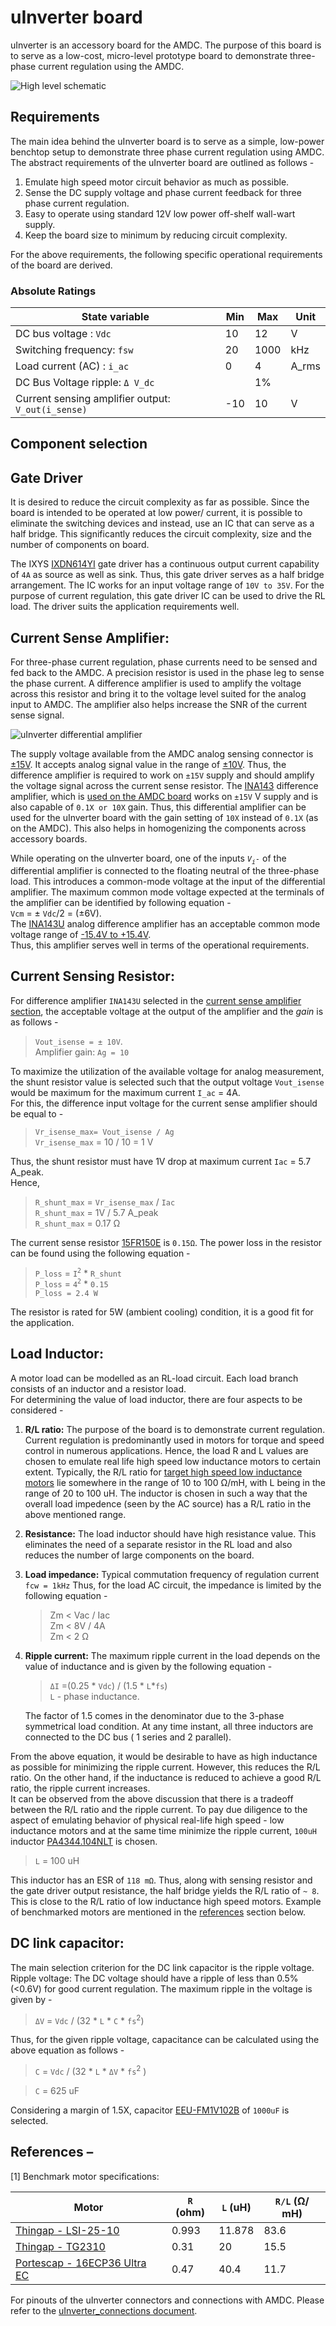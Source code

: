 
# uInverter board

uInverter is an accessory board for the AMDC. The purpose of this board is to serve as a low-cost, micro-level prototype board to demonstrate three-phase current regulation using the AMDC.  

![High level schematic](images/uInverter.svg)


## <a name="requirements"></a> Requirements 

The main idea behind the uInverter board is to serve as a simple, low-power benchtop setup to demonstrate three phase current regulation using AMDC. The abstract requirements of the uInverter board are outlined as follows -  
1. Emulate high speed motor circuit behavior as much as possible.  
2. Sense the DC supply voltage and phase current feedback for three phase current regulation.
3. Easy to operate using standard 12V low power off-shelf wall-wart supply.
4. Keep the board size to minimum by reducing circuit complexity. 

For the above requirements, the following specific operational requirements of the board are derived.

### Absolute Ratings
|  State variable     | Min   | Max	 | Unit |
| ------ | ----- | ----- | ---- |
| DC bus voltage : `Vdc` | 10 |12 | V |
| Switching frequency: `fsw` | 20 | 1000 | kHz
| Load current (AC) : `i_ac` | 0 | 4 | A_rms
| DC Bus Voltage ripple: `Δ V_dc` | | 1%|  
| Current sensing amplifier output: `V_out(i_sense)` | -10 | 10 | V   



## Component selection

## Gate Driver

It is desired to reduce the circuit complexity as far as possible. Since the board is intended to be operated at low power/ current, it is possible to eliminate the switching devices and instead, use an IC that can serve as a half bridge. This significantly reduces the circuit complexity, size and the number of components on board.   

The IXYS [IXDN614YI](https://www.digikey.com/en/products/detail/ixys-integrated-circuits-division/IXDN614YI/2424709?s=N4IgTCBcDaIJIA0AiA5AbARgCwE04gF0BfIA) gate driver has a continuous output current capability of `4A` as source as well as sink. Thus, this gate driver serves as a half bridge arrangement. The IC works for an input voltage range of `10V to 35V`. For the purpose of current regulation, this gate driver IC can be used to drive the RL load. The driver suits the application requirements well.

## <a name="diff_amplifier"></a> Current Sense Amplifier:
For three-phase current regulation, phase currents need to be sensed and fed back to the AMDC. A precision resistor is used in the phase leg to sense the phase current. A difference amplifier is used to amplify the voltage across this resistor and bring it to the voltage level suited for the analog input to AMDC. The amplifier also helps increase the SNR of the current sense signal.

![uInverter differential amplifier](images/uInverter_current_sense.svg)

The supply voltage available from the AMDC analog sensing connector is [±15V](https://github.com/Severson-Group/AMDC-Hardware/blob/develop/docs/Analog.md#analog-connectors). It accepts analog signal value in the range of [±10V](https://github.com/Severson-Group/AMDC-Hardware/blob/develop/docs/Analog.md#analog-connectors). 
Thus, the difference amplifier is required to work on `±15V` supply and should amplify the voltage signal across the current sense resistor.
The [INA143](https://github.com/Severson-Group/AMDC-Hardware/blob/develop/docs/Analog.md#difference-amplifiers) difference amplifier, which is [used on the AMDC board](https://github.com/Severson-Group/AMDC-Hardware/blob/develop/docs/Analog.md#difference-amplifiers) works on `±15V` V supply and is also capable of `0.1X or 10X` gain. Thus, this differential amplifier can be used for the uInverter board with the gain setting of `10X` instead of `0.1X` (as on the AMDC). This also helps in homogenizing the components across accessory boards.  

While operating on the uInverter board, one of the inputs _`V`<sub>`i`</sub>`-`_ of the differential amplifier is connected to the floating neutral of the three-phase load. This introduces a common-mode voltage at the input of the differential amplifier. The maximum common mode voltage expected at the terminals of the amplifier can be identified by following equation -   
`Vcm` = ± `Vdc`/2 = (±6V).  
The [INA143U](https://www.digikey.com/en/products/detail/texas-instruments/INA143U/301019) analog difference amplifier has an acceptable common mode voltage range of [-15.4V to +15.4V](https://www.ti.com/lit/ds/symlink/ina143.pdf?ts=1620670278256&ref_url=https%253A%252F%252Fwww.ti.com%252Fproduct%252FINA143).  
Thus, this amplifier serves well in terms of the operational requirements.


## Current Sensing Resistor:
For difference amplifier `INA143U` selected in the [current sense amplifier section](#diff_amplifier), the acceptable voltage at the output of the amplifier and the _gain_ is as follows - 
> `Vout_isense = ± 10V`.   
> Amplifier gain: `Ag = 10`

To maximize the utilization of the available voltage for analog measurement, the shunt resistor value is selected such that the output voltage `Vout_isense` would be maximum for the maximum current `I_ac` = 4A.  
For this, the difference input voltage for the current sense amplifier should be equal to -   
> `Vr_isense_max= Vout_isense / Ag`  
> `Vr_isense_max` = 10 / 10 = 1 V  

Thus, the shunt resistor must have 1V drop at maximum current `Iac` = 5.7 A_peak.  
Hence,  
>`R_shunt_max` = `Vr_isense_max` / `Iac`  
>`R_shunt_max` = 1V / 5.7 A_peak  
>`R_shunt_max` = 0.17 Ω  



 The current sense resistor [15FR150E](https://www.digikey.com/en/products/detail/ohmite/15FR150E/822919) is `0.15Ω`.
  The power loss in the resistor can be found using the following equation - 
 > `P_loss` = `I`<sup>`2`</sup> * `R_shunt`  
 > `P_loss` = `4`<sup>`2`</sup> * `0.15`  
 > `P_loss = 2.4 W`  

 The resistor is rated for 5W (ambient cooling) condition, it is a good fit for the application. 


## Load Inductor:
A motor load can be modelled as an RL-load circuit. Each load branch consists of an inductor and a resistor load.  
For determining the value of load inductor, there are four aspects to be considered -
1. **R/L ratio:** The purpose of the board is to demonstrate current regulation. Current regulation is predominantly used in motors for torque and speed control in numerous applications. Hence, the load R and L values are chosen to emulate real life high speed low inductance motors to certain extent. Typically, the R/L ratio for [target high speed low inductance motors](#ref) lie somewhere in the range of 10 to 100 Ω/mH, with L being in the range of 20 to 100 uH. The inductor is chosen in such a way that the overall load impedence (seen by the AC source) has a R/L ratio in the above mentioned range.
2. __Resistance:__ The load inductor should have high resistance value. This eliminates the need of a separate resistor in the RL load and also reduces the number of large components on the board.
3. __Load impedance:__
Typical commutation frequency of regulation current `fcw = 1kHz`
Thus, for the load AC circuit, the impedance is limited by the following equation -  
    >Zm < Vac / Iac  
    Zm < 8V / 4A  
    Zm < 2 Ω
4. __Ripple current:__
The maximum ripple current in the load depends on the value of inductance and is given by the following equation -  
    >`ΔI` =(0.25 * `Vdc`) / (1.5 * `L`*`fs`)  
    `L` - phase inductance.  

    The factor of 1.5 comes in the denominator due to the 3-phase symmetrical load condition. At any time instant, all three inductors are connected to the DC bus ( 1 series and 2 parallel).

  From the above equation, it would be desirable to have as high inductance as possible for minimizing the ripple current. However, this reduces the R/L ratio. On the other hand, if the inductance is reduced to achieve a good R/L ratio, the ripple current increases.   
  It can be observed from the above discussion that there is a tradeoff between the R/L ratio and the ripple current. To pay due diligence to the aspect of emulating behavior of physical real-life high speed - low inductance motors and at the same time minimize the ripple current, `100uH` inductor [PA4344.104NLT](https://www.digikey.com/en/products/detail/pulse-electronics-power/PA4344.104NLT/5436742) is chosen. 

 > `L` = 100 uH   

 This inductor has an ESR of `118 mΩ`. Thus, along with sensing resistor and the gate driver output resistance, the half bridge yields the R/L ratio of `~ 8`. This is  close to the R/L ratio of low inductance high speed motors. Example of benchmarked motors are mentioned in the [references](#ref) section below.


## DC link capacitor:
The main selection criterion for the DC link capacitor is the ripple voltage. 
Ripple voltage: The DC voltage should have a ripple of less than 0.5% (<0.6V) for good current regulation.
The maximum ripple in the voltage is given by -  

>`ΔV` = `Vdc` / (32 * `L` * `C` * `fs`<sup>2</sup>)   

Thus, for the given ripple voltage, capacitance can be calculated using the above equation as follows -  

>`C` = `Vdc` / (32 * `L` * `ΔV` * `fs`<sup>2</sup> )

>`C` = 625 uF  



Considering a margin of 1.5X, capacitor [EEU-FM1V102B](https://www.digikey.com/en/products/detail/panasonic-electronic-components/EEU-FM1V102B/6109617) of `1000uF` is selected.   


## <a name="ref"></a> References – 

[1] Benchmark motor specifications:  

| Motor                 | `R` (ohm) |  `L` (uH) | `R/L` (Ω/ mH) |
| -------               | ------- | ------- | ----------- |
| [Thingap - LSI-25-10](https://www.thingap.com/wp-content/uploads/2020/12/LSI-25-10-Datasheet-Rev_C.pdf)   | 0.993     | 11.878 | 83.6
| [Thingap - TG2310](https://www.thingap.com/wp-content/themes/ndic/pdf/TG2310.pdf)       | 0.31 | 20 | 15.5 |
| [Portescap - 16ECP36 Ultra EC](https://www.portescap.com/en/products/brushless-dc-motors/all-bldc-motors) | 0.47 | 40.4 | 11.7




For pinouts of the uInverter connectors and connections with AMDC. Please refer to the [uInverter_connections document](uInverter_connections.md).

